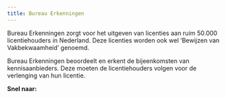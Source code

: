 ```yaml
---
title: Bureau Erkenningen
---
```

Bureau Erkenningen zorgt voor het uitgeven van licenties aan ruim 50.000 licentiehouders in Nederland. Deze licenties worden ook wel ‘Bewijzen van Vakbekwaamheid’ genoemd. 

Bureau Erkenningen beoordeelt en erkent de bijeenkomsten van kennisaanbieders. Deze moeten de licentiehouders volgen voor de verlenging van hun licentie.

**Snel naar:**

<link-container>
<link-button link='{"name": "Wat wij doen","url": "/wat-wij-doen/"}' />
</link-container>
